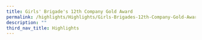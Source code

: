 ```yaml
---
title: Girls' Brigade's 12th Company Gold Award
permalink: /highlights/Highlights/Girls-Brigades-12th-Company-Gold-Award/
description: ""
third_nav_title: Highlights
---
```

